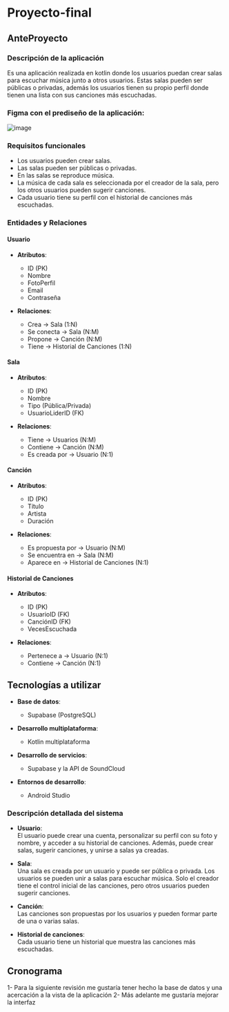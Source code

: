 # Proyecto-final
## AnteProyecto

### Descripción de la aplicación
Es una aplicación realizada en kotlin donde los usuarios puedan crear salas para escuchar música junto a otros usuarios. Estas salas pueden ser públicas o privadas, además los usuarios tienen su propio perfil donde tienen una lista con sus canciones más escuchadas.

### Figma con el prediseño de la aplicación:
![image](https://github.com/user-attachments/assets/d40abcd9-891d-42ff-b53a-708b208c571b)

### Requisitos funcionales
- Los usuarios pueden crear salas.
- Las salas pueden ser públicas o privadas.
- En las salas se reproduce música.
- La música de cada sala es seleccionada por el creador de la sala, pero los otros usuarios pueden sugerir canciones.
- Cada usuario tiene su perfil con el historial de canciones más escuchadas.

### Entidades y Relaciones

#### Usuario
- **Atributos**:  
  - ID (PK)  
  - Nombre  
  - FotoPerfil  
  - Email  
  - Contraseña  

- **Relaciones**:  
  - Crea -> Sala (1:N)  
  - Se conecta -> Sala (N:M)  
  - Propone -> Canción (N:M)  
  - Tiene -> Historial de Canciones (1:N)

#### Sala
- **Atributos**:  
  - ID (PK)  
  - Nombre  
  - Tipo (Pública/Privada)  
  - UsuarioLiderID (FK)  

- **Relaciones**:  
  - Tiene -> Usuarios (N:M)  
  - Contiene -> Canción (N:M)  
  - Es creada por -> Usuario (N:1)

#### Canción
- **Atributos**:  
  - ID (PK)  
  - Título  
  - Artista  
  - Duración  

- **Relaciones**:  
  - Es propuesta por -> Usuario (N:M)  
  - Se encuentra en -> Sala (N:M)  
  - Aparece en -> Historial de Canciones (N:1)

#### Historial de Canciones
- **Atributos**:  
  - ID (PK)  
  - UsuarioID (FK)  
  - CanciónID (FK)  
  - VecesEscuchada  

- **Relaciones**:  
  - Pertenece a -> Usuario (N:1)  
  - Contiene -> Canción (N:1)

## Tecnologías a utilizar

- **Base de datos**:  
  - Supabase (PostgreSQL)

- **Desarrollo multiplataforma**:  
  - Kotlin multiplataforma

- **Desarrollo de servicios**:  
  - Supabase y la API de SoundCloud

- **Entornos de desarrollo**:  
  - Android Studio

### Descripción detallada del sistema

- **Usuario**:  
  El usuario puede crear una cuenta, personalizar su perfil con su foto y nombre, y acceder a su historial de canciones. Además, puede crear salas, sugerir canciones, y unirse a salas ya creadas.
  
- **Sala**:  
  Una sala es creada por un usuario y puede ser pública o privada. Los usuarios se pueden unir a salas para escuchar música. Solo el creador tiene el control inicial de las canciones, pero otros usuarios pueden sugerir canciones.
  
- **Canción**:  
  Las canciones son propuestas por los usuarios y pueden formar parte de una o varias salas.

- **Historial de canciones**:  
  Cada usuario tiene un historial que muestra las canciones más escuchadas.


## Cronograma
1- Para la siguiente revisión me gustaría tener hecho la base de datos y una acercación a la vista de la aplicación
2- Más adelante me gustaría mejorar la interfaz 


